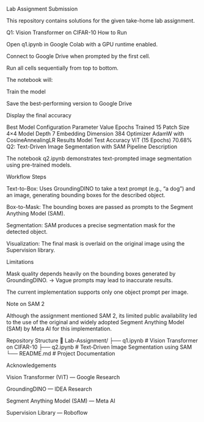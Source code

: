 Lab Assignment Submission

This repository contains solutions for the given take-home lab assignment.

Q1: Vision Transformer on CIFAR-10
How to Run

Open q1.ipynb in Google Colab with a GPU runtime enabled.

Connect to Google Drive when prompted by the first cell.

Run all cells sequentially from top to bottom.

The notebook will:

Train the model

Save the best-performing version to Google Drive

Display the final accuracy

Best Model Configuration
Parameter	Value
Epochs Trained	15
Patch Size	4×4
Model Depth	7
Embedding Dimension	384
Optimizer	AdamW with CosineAnnealingLR
Results
Model	Test Accuracy
ViT (15 Epochs)	70.68%
Q2: Text-Driven Image Segmentation with SAM
Pipeline Description

The notebook q2.ipynb demonstrates text-prompted image segmentation using pre-trained models.

Workflow Steps

Text-to-Box:
Uses GroundingDINO to take a text prompt (e.g., “a dog”) and an image, generating bounding boxes for the described object.

Box-to-Mask:
The bounding boxes are passed as prompts to the Segment Anything Model (SAM).

Segmentation:
SAM produces a precise segmentation mask for the detected object.

Visualization:
The final mask is overlaid on the original image using the Supervision library.

Limitations

Mask quality depends heavily on the bounding boxes generated by GroundingDINO.
→ Vague prompts may lead to inaccurate results.

The current implementation supports only one object prompt per image.

Note on SAM 2

Although the assignment mentioned SAM 2, its limited public availability led to the use of the original and widely adopted Segment Anything Model (SAM) by Meta AI for this implementation.

Repository Structure
📂 Lab-Assignment/
├── q1.ipynb   # Vision Transformer on CIFAR-10
├── q2.ipynb   # Text-Driven Image Segmentation using SAM
└── README.md  # Project Documentation

Acknowledgements

Vision Transformer (ViT) — Google Research

GroundingDINO — IDEA Research

Segment Anything Model (SAM) — Meta AI

Supervision Library — Roboflow
